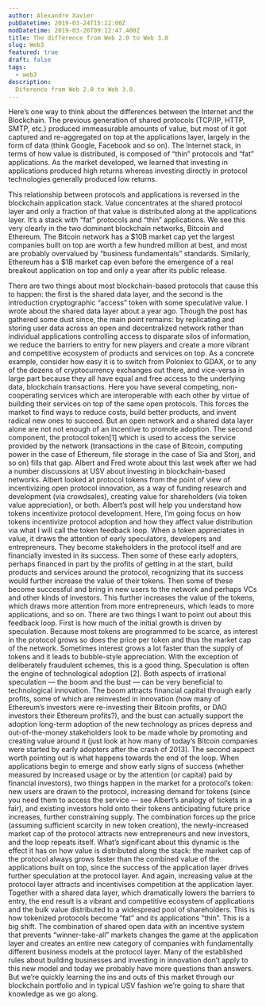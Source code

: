 ```yaml
---
author: Alexandre Xavier
pubDatetime: 2019-03-24T15:22:00Z
modDatetime: 2019-03-26T09:12:47.400Z
title: The difference from Web 2.0 to Web 3.0
slug: Web3
featured: true
draft: false
tags:
  - web3
description:
  Diference from Web 2.0 to Web 3.0.
---
```



Here’s one way to think about the differences between the Internet and the Blockchain. The previous generation of shared protocols (TCP/IP, HTTP, SMTP, etc.) produced immeasurable amounts of value, but most of it got captured and re-aggregated on top at the applications layer, largely in the form of data (think Google, Facebook and so on). The Internet stack, in terms of how value is distributed, is composed of “thin” protocols and “fat” applications. As the market developed, we learned that investing in applications produced high returns whereas investing directly in protocol technologies generally produced low returns.

This relationship between protocols and applications is reversed in the blockchain application stack. Value concentrates at the shared protocol layer and only a fraction of that value is distributed along at the applications layer. It’s a stack with “fat” protocols and “thin” applications.
We see this very clearly in the two dominant blockchain networks, Bitcoin and Ethereum. The Bitcoin network has a $10B market cap yet the largest companies built on top are worth a few hundred million at best, and most are probably overvalued by “business fundamentals” standards. Similarly, Ethereum has a $1B market cap even before the emergence of a real breakout application on top and only a year after its public release.

There are two things about most blockchain-based protocols that cause this to happen: the first is the shared data layer, and the second is the introduction cryptographic “access” token with some speculative value.
I wrote about the shared data layer about a year ago. Though the post has gathered some dust since, the main point remains: by replicating and storing user data across an open and decentralized network rather than individual applications controlling access to disparate silos of information, we reduce the barriers to entry for new players and create a more vibrant and competitive ecosystem of products and services on top. As a concrete example, consider how easy it is to switch from Poloniex to GDAX, or to any of the dozens of cryptocurrency exchanges out there, and vice-versa in large part because they all have equal and free access to the underlying data, blockchain transactions. Here you have several competing, non-cooperating services which are interoperable with each other by virtue of building their services on top of the same open protocols. This forces the market to find ways to reduce costs, build better products, and invent radical new ones to succeed.
But an open network and a shared data layer alone are not not enough of an incentive to promote adoption. The second component, the protocol token[1] which is used to access the service provided by the network (transactions in the case of Bitcoin, computing power in the case of Ethereum, file storage in the case of Sia and Storj, and so on) fills that gap.
Albert and Fred wrote about this last week after we had a number discussions at USV about investing in blockchain-based networks. Albert looked at protocol tokens from the point of view of incentivizing open protocol innovation, as a way of funding research and development (via crowdsales), creating value for shareholders (via token value appreciation), or both.
Albert’s post will help you understand how tokens incentivize protocol development. Here, I’m going focus on how tokens incentivize protocol adoption and how they affect value distribution via what I will call the token feedback loop.
When a token appreciates in value, it draws the attention of early speculators, developers and entrepreneurs. They become stakeholders in the protocol itself and are financially invested in its success. Then some of these early adopters, perhaps financed in part by the profits of getting in at the start, build products and services around the protocol, recognizing that its success would further increase the value of their tokens. Then some of these become successful and bring in new users to the network and perhaps VCs and other kinds of investors. This further increases the value of the tokens, which draws more attention from more entrepreneurs, which leads to more applications, and so on. 
There are two things I want to point out about this feedback loop. First is how much of the initial growth is driven by speculation. Because most tokens are programmed to be scarce, as interest in the protocol grows so does the price per token and thus the market cap of the network. Sometimes interest grows a lot faster than the supply of tokens and it leads to bubble-style appreciation.
With the exception of deliberately fraudulent schemes, this is a good thing. Speculation is often the engine of technological adoption [2]. Both aspects of irrational speculation — the boom and the bust — can be very beneficial to technological innovation. The boom attracts financial capital through early profits, some of which are reinvested in innovation (how many of Ethereum’s investors were re-investing their Bitcoin profits, or DAO investors their Ethereum profits?), and the bust can actually support the adoption long-term adoption of the new technology as prices depress and out-of-the-money stakeholders look to be made whole by promoting and creating value around it (just look at how many of today’s Bitcoin companies were started by early adopters after the crash of 2013).
The second aspect worth pointing out is what happens towards the end of the loop. When applications begin to emerge and show early signs of success (whether measured by increased usage or by the attention (or capital) paid by financial investors), two things happen in the market for a protocol’s token: new users are drawn to the protocol, increasing demand for tokens (since you need them to access the service — see Albert’s analogy of tickets in a fair), and existing investors hold onto their tokens anticipating future price increases, further constraining supply. The combination forces up the price (assuming sufficient scarcity in new token creation), the newly-increased market cap of the protocol attracts new entrepreneurs and new investors, and the loop repeats itself.
What’s significant about this dynamic is the effect it has on how value is distributed along the stack: the market cap of the protocol always grows faster than the combined value of the applications built on top, since the success of the application layer drives further speculation at the protocol layer. And again, increasing value at the protocol layer attracts and incentivises competition at the application layer. Together with a shared data layer, which dramatically lowers the barriers to entry, the end result is a vibrant and competitive ecosystem of applications and the bulk value distributed to a widespread pool of shareholders. This is how tokenized protocols become “fat” and its applications “thin”.
This is a big shift. The combination of shared open data with an incentive system that prevents “winner-take-all” markets changes the game at the application layer and creates an entire new category of companies with fundamentally different business models at the protocol layer. Many of the established rules about building businesses and investing in innovation don’t apply to this new model and today we probably have more questions than answers. But we’re quickly learning the ins and outs of this market through our blockchain portfolio and in typical USV fashion we’re going to share that knowledge as we go along.



